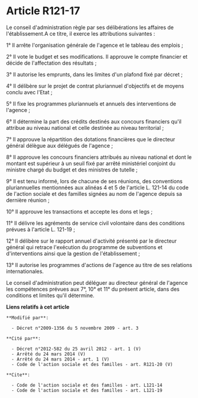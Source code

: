 # Article R121-17

Le conseil d'administration règle par ses délibérations les affaires de l'établissement.A ce titre, il exerce les
attributions suivantes : 

1° Il arrête l'organisation générale de l'agence et le tableau des emplois ; 

2° Il vote le budget et ses modifications. Il approuve le compte financier et décide de l'affectation des résultats ; 

3° Il autorise les emprunts, dans les limites d'un plafond fixé par décret ; 

4° Il délibère sur le projet de contrat pluriannuel d'objectifs et de moyens conclu avec l'Etat ; 

5° Il fixe les programmes pluriannuels et annuels des interventions de l'agence ; 

6° Il détermine la part des crédits destinés aux concours financiers qu'il attribue au niveau national et celle destinée au
niveau territorial ; 

7° Il approuve la répartition des dotations financières que le directeur général délègue aux délégués de l'agence         ; 

8° Il approuve les concours financiers attribués au niveau national et dont le montant est supérieur à un seuil fixé par
arrêté ministériel conjoint du ministre chargé du budget et des ministres de tutelle ; 

9° Il est tenu informé, lors de chacune de ses réunions, des conventions pluriannuelles mentionnées aux alinéas 4 et 5 de
l'article L. 121-14 du code de l'action sociale et des familles signées au nom de l'agence depuis sa dernière réunion ; 

10° Il approuve les transactions et accepte les dons et legs ; 

11° Il délivre les agréments de service civil volontaire dans des conditions prévues à l'article L. 121-19 ; 

12° Il délibère sur le rapport annuel d'activité présenté par le directeur général qui retrace l'exécution du programme de
subventions et d'interventions ainsi que la gestion de l'établissement ; 

13° Il autorise les programmes d'actions de l'agence au titre de ses relations internationales. 

Le conseil d'administration peut déléguer au directeur général de l'agence les compétences prévues aux 7°, 10° et 11° du
présent article, dans des conditions et limites qu'il détermine.

**Liens relatifs à cet article**

	**Modifié par**:

	  - Décret n°2009-1356 du 5 novembre 2009 - art. 3

	**Cité par**:

	  - Décret n°2012-582 du 25 avril 2012 - art. 1 (V)
	  - Arrêté du 24 mars 2014 (V)
	  - Arrêté du 24 mars 2014 - art. 1 (V)
	  - Code de l'action sociale et des familles - art. R121-20 (V)

	**Cite**:

	  - Code de l'action sociale et des familles - art. L121-14
	  - Code de l'action sociale et des familles - art. L121-19
